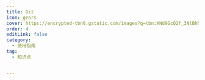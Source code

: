 ```yaml
---
title: Git
icon: gears
cover: https://encrypted-tbn0.gstatic.com/images?q=tbn:ANd9GcQ2f_3NlBhNCWlBjiauFM3e1-tyvYJKho47Zg&s
order: 4
editLink: false
category:
  - 使用指南
tag:
  - 知识点


---
```


<VidStack src="/msc.mp3" title="VidStack 示例音频" />
